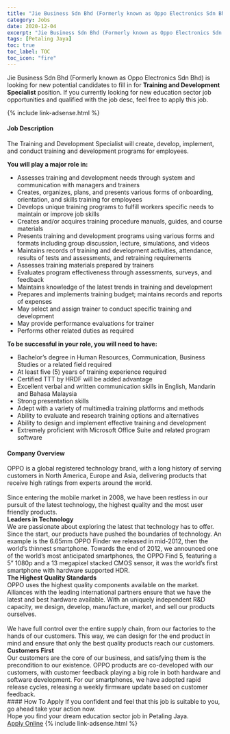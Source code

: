 ```yaml
---
title: "Jie Business Sdn Bhd (Formerly known as Oppo Electronics Sdn Bhd) Vacancies Training and Development Specialist" 
category: Jobs 
date: 2020-12-04 
excerpt: "Jie Business Sdn Bhd (Formerly known as Oppo Electronics Sdn Bhd) is currently looking for suitable person to fill in the Training and Development Specialist which positioned at Petaling Jaya" 
tags: [Petaling Jaya] 
toc: true 
toc_label: TOC 
toc_icon: "fire" 
--- 
```


<p>Jie Business Sdn Bhd (Formerly known as Oppo Electronics Sdn Bhd) is looking for new potential candidates to fill in for <b>Training and Development Specialist</b> position. If you currently looking for new education sector job opportunities and qualified with the job desc, feel free to apply this job.
</p>{% include link-adsense.html %} 
 <div><div><div><h4>Job Description</h4></div></div><div><div><span><div><p>The Training and Development Specialist will create, develop, implement, and conduct training and development programs for employees.</p><p><strong>You will play a major role in:</strong></p><ul><li>Assesses training and development needs through system and communication with managers and trainers</li><li>Creates, organizes, plans, and presents various forms of onboarding, orientation, and skills training for employees</li><li>Develops unique training programs to fulfill workers specific needs to maintain or improve job skills</li><li>Creates and/or acquires training procedure manuals, guides, and course materials</li><li>Presents training and development programs using various forms and formats including group discussion, lecture, simulations, and videos</li><li>Maintains records of training and development activities, attendance, results of tests and assessments, and retraining requirements</li><li>Assesses training materials prepared by trainers</li><li>Evaluates program effectiveness through assessments, surveys, and feedback</li><li>Maintains knowledge of the latest trends in training and development</li><li>Prepares and implements training budget; maintains records and reports of expenses</li><li>May select and assign trainer to conduct specific training and development</li><li>May provide performance evaluations for trainer</li><li>Performs other related duties as required</li></ul><p><strong>To be successful in your role, you will need to have:</strong></p><ul><li>Bachelor&#8217;s degree in Human Resources, Communication, Business Studies or a related field required</li><li>At least five (5) years of training experience required</li><li>Certified TTT by HRDF will be added advantage</li><li>Excellent verbal and written communication skills in English, Mandarin and Bahasa Malaysia</li><li>Strong presentation skills</li><li>Adept with a variety of multimedia training platforms and methods</li><li>Ability to evaluate and research training options and alternatives</li><li>Ability to design and implement effective training and development</li><li>Extremely proficient with Microsoft Office Suite and related program software</li></ul></div></span></div></div></div> 
<div><div><div><h4>Company Overview</h4></div></div><div><div><span><div><div>
<div>OPPO is a global registered technology brand, with a long history of serving customers in North America, Europe and Asia, delivering products that receive high ratings from experts around the world.</div>
<div><br>
Since entering the mobile market in 2008, we have been restless in our pursuit of the latest technology, the highest quality and the most user friendly products.</div>
<div><strong>Leaders in Technology</strong><br>
We are passionate about exploring the latest that technology has to offer. Since the start, our products have pushed the boundaries of technology. An example is the 6.65mm OPPO Finder we released in mid-2012, then the world&#8217;s thinnest smartphone. Towards the end of 2012, we announced one of the world&#8217;s most anticipated smartphones, the OPPO Find 5, featuring a 5&#8221; 1080p and a 13 megapixel stacked CMOS sensor, it was the world&#8217;s first smartphone with hardware supported HDR.</div>
<div><strong>The Highest Quality Standards</strong><br>
OPPO uses the highest quality components available on the market. Alliances with the leading international partners ensure that we have the latest and best hardware available. With an uniquely independent R&amp;D capacity, we design, develop, manufacture, market, and sell our products ourselves.</div>
<div><br>
We have full control over the entire supply chain, from our factories to the hands of our customers. This way, we can design for the end product in mind and ensure that only the best quality products reach our customers.</div>
<div><strong>Customers First</strong><br>
Our customers are the core of our business, and satisfying them is the precondition to our existence. OPPO products are co-developed with our customers, with customer feedback playing a big role in both hardware and software development. For our smartphones, we have adopted rapid release cycles, releasing a weekly firmware update based on customer feedback.</div>
</div></div></span></div></div></div> 
#### How To Apply 
If you confident and feel that this job is suitable to you, go ahead take your action now. <br/> 
Hope you find your dream education sector job in Petaling Jaya. <br/> 
<a href="https://www.jobstreet.com.my/en/job/training-and-development-specialist-4436342?jobId=jobstreet-my-job-4436342&sectionRank=3&token=0~314f9f66-59f5-401d-87bb-afe6c0db84f0&fr=SRP%20View%20In%20New%20Ta" class="btn btn--info" target="_blank" rel="nofollow noopenner">Apply Online</a> 
{% include link-adsense.html %} 